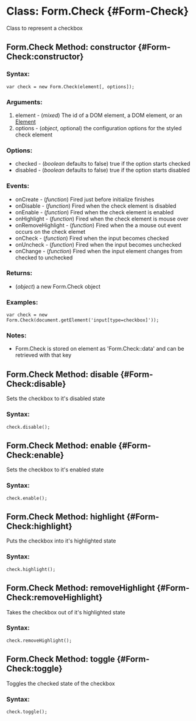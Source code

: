 Class: Form.Check {#Form-Check}
=================

Class to represent a checkbox



Form.Check Method: constructor {#Form-Check:constructor}
------------------------------

### Syntax:

	var check = new Form.Check(element[, options]);

### Arguments:

1. element - (*mixed*) The id of a DOM element, a DOM element, or an [Element][]
1. options - (*object*, optional) the configuration options for the styled check element

### Options:

* checked							- (*boolean* defaults to false) true if the option starts checked
* disabled						- (*boolean* defaults to false) true if the option starts disabled

### Events:

* onCreate						- (*function*) Fired just before initialize finishes
* onDisable						- (*function*) Fired when the check element is disabled
* onEnable						- (*function*) Fired when the check element is enabled
* onHighlight					- (*function*) Fired when the check element is mouse over
* onRemoveHighlight		- (*function*) Fired when the a mouse out event occurs on the check elemet
* onCheck							- (*function*) Fired when the input becomes checked
* onUncheck						- (*function*) Fired when the input becomes unchecked
* onChange						- (*function*) Fired when the input element changes from checked to unchecked

### Returns:

* (*object*) a new Form.Check object

### Examples:

	var check = new Form.Check(document.getElement('input[type=checkbox]'));

### Notes:

- Form.Check is stored on element as 'Form.Check::data' and can be retrieved with that key


Form.Check Method: disable {#Form-Check:disable}
--------------------------

Sets the checkbox to it's disabled state

### Syntax:

	check.disable();



Form.Check Method: enable {#Form-Check:enable}
-------------------------

Sets the checkbox to it's enabled state

### Syntax:

	check.enable();



Form.Check Method: highlight {#Form-Check:highlight}
----------------------------

Puts the checkbox into it's highlighted state

### Syntax:

	check.highlight();



Form.Check Method: removeHighlight {#Form-Check:removeHighlight}
----------------------------------

Takes the checkbox out of it's highlighted state

### Syntax:

	check.removeHighlight();



Form.Check Method: toggle {#Form-Check:toggle}
-------------------------

Toggles the checked state of the checkbox

### Syntax:

	check.toggle();



[Element]: http://mootools.net/docs/Element/Element
[Form.Check]: #Form.Check
